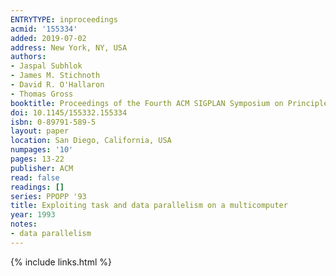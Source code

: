 ```yaml
---
ENTRYTYPE: inproceedings
acmid: '155334'
added: 2019-07-02
address: New York, NY, USA
authors:
- Jaspal Subhlok
- James M. Stichnoth
- David R. O'Hallaron
- Thomas Gross
booktitle: Proceedings of the Fourth ACM SIGPLAN Symposium on Principles and Practice of Parallel Programming
doi: 10.1145/155332.155334
isbn: 0-89791-589-5
layout: paper
location: San Diego, California, USA
numpages: '10'
pages: 13-22
publisher: ACM
read: false
readings: []
series: PPOPP '93
title: Exploiting task and data parallelism on a multicomputer
year: 1993
notes:
- data parallelism
---
```

{% include links.html %}
